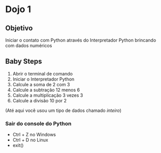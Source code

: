 # Dojo 1


## Objetivo
Iniciar o contato com Python através do Interpretador Python brincando com dados numéricos


## Baby Steps
1. Abrir o terminal de comando
2. Iniciar o Interpretador Python
3. Calcule a soma de 2 com 3
4. Calcule a subtração 12 menos 6
5. Calcule a multiplicação 3 vezes 3
6. Calcule a divisão 10 por 2


(Até aqui você usou um tipo de dados chamado *inteiro*)




###  Sair do console do Python 
* Ctrl + Z no Windows
* Ctrl + D no Linux
* exit() 








